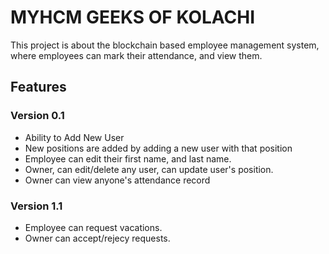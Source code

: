 
# MYHCM GEEKS OF KOLACHI

This project is about the blockchain based employee management system, where 
employees can mark their attendance, and view them.



## Features


### Version 0.1
- Ability to Add New User 
- New positions are added by adding a new user with that position
- Employee can edit their first name, and last name.
- Owner, can edit/delete any user, can update user's position.
- Owner can view anyone's attendance record


### Version 1.1
- Employee can request vacations.
- Owner can accept/rejecy requests.







